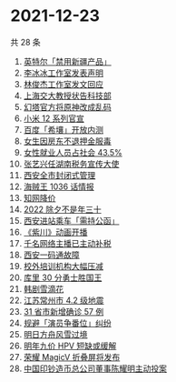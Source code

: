 # 2021-12-23

共 28 条

<!-- BEGIN ZHIHUSEARCH -->
<!-- 最后更新时间 Thu Dec 23 2021 12:15:50 GMT+0800 (China Standard Time) -->
1. [英特尔「禁用新疆产品」](https://www.zhihu.com/search?q=英特尔)
1. [李冰冰工作室发表声明](https://www.zhihu.com/search?q=李冰冰)
1. [林俊杰工作室发文回应](https://www.zhihu.com/search?q=林俊杰)
1. [上海交大教授状告科技部](https://www.zhihu.com/search?q=上海交大教授)
1. [幻塔官方将原神改成乱码](https://www.zhihu.com/search?q=原神)
1. [小米 12 系列官宣](https://www.zhihu.com/search?q=小米12)
1. [百度「希壤」开放内测](https://www.zhihu.com/search?q=希壤)
1. [女生因房东不退押金服毒](https://www.zhihu.com/search?q=大三女生服毒身亡)
1. [女性就业人员占社会 43.5%](https://www.zhihu.com/search?q=女性就业比重)
1. [张艺兴任湖南税务宣传大使](https://www.zhihu.com/search?q=张艺兴)
1. [西安全市封闭式管理](https://www.zhihu.com/search?q=西安封闭式管理)
1. [海贼王 1036 话情报](https://www.zhihu.com/search?q=海贼王)
1. [知网降价](https://www.zhihu.com/search?q=知网)
1. [2022 除夕不是年三十](https://www.zhihu.com/search?q=2022年三十)
1. [西安进站乘车「需持公函」](https://www.zhihu.com/search?q=西安火车站)
1. [《紫川》动画开播](https://www.zhihu.com/search?q=紫川)
1. [千名网络主播已主动补税](https://www.zhihu.com/search?q=主播补税)
1. [西安一码通故障](https://www.zhihu.com/search?q=西安一码通)
1. [校外培训机构大幅压减](https://www.zhihu.com/search?q=校外培训机构)
1. [库里 30 分勇士胜国王](https://www.zhihu.com/search?q=勇士)
1. [韩剧雪滴花](https://www.zhihu.com/search?q=雪滴花)
1. [江苏常州市 4.2 级地震](https://www.zhihu.com/search?q=江苏地震)
1. [31 省市新增确诊 57 例](https://www.zhihu.com/search?q=国内疫情)
1. [规避「演员争番位」纠纷](https://www.zhihu.com/search?q=演员争番位)
1. [明日方舟风雪过境](https://www.zhihu.com/search?q=明日方舟)
1. [明年九价 HPV 短缺或缓解](https://www.zhihu.com/search?q=九价)
1. [荣耀 MagicV 折叠屏将发布](https://www.zhihu.com/search?q=荣耀折叠屏)
1. [中国印钞造币总公司董事陈耀明主动投案](https://www.zhihu.com/search?q=陈耀明)
<!-- END ZHIHUSEARCH -->
